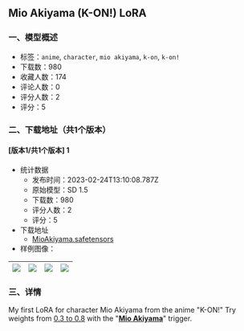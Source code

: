 ## Mio Akiyama (K-ON!) LoRA
### 一、模型概述

- 标签：`anime`, `character`, `mio akiyama`, `k-on`, `k-on!`
- 下载数：980
- 收藏人数：174
- 评论人数：0
- 评分人数：2
- 评分：5

### 二、下载地址（共1个版本）

#### [版本1/共1个版本] 1

- 统计数据
  - 发布时间：2023-02-24T13:10:08.787Z
  - 原始模型：SD 1.5
  - 下载数：980
  - 评分人数：2
  - 评分：5
- 下载地址
  - [MioAkiyama.safetensors](https://civitai.com/api/download/models/9084)
- 样例图像：

| <img src="https://image.civitai.com/xG1nkqKTMzGDvpLrqFT7WA/319250f9-22ab-46c1-f61f-6e578f5cce00/width=450/87175.jpeg" /> | <img src="https://image.civitai.com/xG1nkqKTMzGDvpLrqFT7WA/deba2994-f7ca-4946-cce9-420ca5b74500/width=450/87182.jpeg" /> | <img src="https://image.civitai.com/xG1nkqKTMzGDvpLrqFT7WA/45404b90-3725-4a73-d6b9-0610d9766700/width=450/87180.jpeg" /> | <img src="https://image.civitai.com/xG1nkqKTMzGDvpLrqFT7WA/e928a391-08d9-4928-8338-926b67964400/width=450/88490.jpeg" /> |
| ---- | ---- | ---- | ---- |


### 三、详情
<p>My first LoRA for character Mio Akiyama from the anime "K-ON!" Try weights from <u>0.3 to 0.8</u> with the "<strong><u>Mio Akiyama</u></strong>" trigger.</p><p></p>